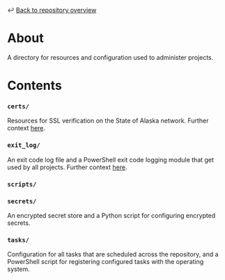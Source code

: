 ↩️ [Back to repository overview](../README.md)

# About
A directory for resources and configuration used to administer projects.

# Contents
### `certs/`
Resources for SSL verification on the State of Alaska network. Further context [here](certs/README.md).

### `exit_log/`
An exit code log file and a PowerShell exit code logging module that get used by all projects. Further context [here](exit_log/README.md).

### `scripts/`


### `secrets/`
An encrypted secret store and a Python script for configuring encrypted secrets.

### `tasks/`
Configuration for all tasks that are scheduled across the repository, and a PowerShell script for registering configured tasks with the operating system.